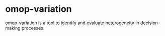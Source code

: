 # omop-variation

omop-variation is a tool to identify and evaluate heterogeneity in decision-making processes. 
